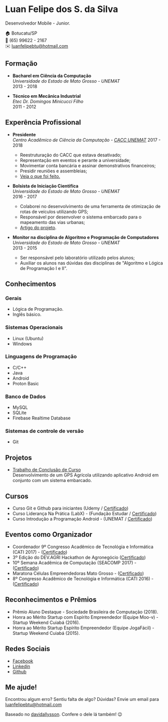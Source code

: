 ﻿# Luan Felipe dos S. da Silva
Desenvolvedor Mobile - Junior.

:house:    Botucatu/SP <br>
:iphone:   (65) 99622 - 2167 <br>
:envelope:  luanfelipebtu@hotmail.com

## Formação

* **Bacharel em Ciência da Computação** <br>
*Universidade do Estado de Mato Grosso - UNEMAT* <br>
2013 - 2018

* **Técnico em Mecânica Industrial** <br>
*Etec Dr. Domingos Minicucci Filho* <br>
2011 - 2012

## Experência Profissional

* **Presidente**<br>
*Centro Acadêmico de Ciência da Computação - [CACC UNEMAT](http://caccunemat.com.br)*
2017 - 2018
  * Reestruturação do CACC que estava desativado;
  * Representação em eventos e perante a universidade;
  * Movimentar conta bancária e assinar demonstrativos financeiros;
  * Presidir reuniões e assembleias;
  * [Veja o que foi feito.](certificados/APRESENTACAO_CACC.pdf)

* **Bolsista de Iniciação Cientifíca**<br>
*Universidade do Estado de Mato Grosso - UNEMAT*<br>
 2016 - 2017 
  * Colaborei no desenvolvimento de uma ferramenta de otimização de rotas de veículos utilizando GPS;
  * Responsável por desenvolver o sistema embarcado para o mapeamento das vias urbanas; 
  * [Artigo do projeto](#).

* **Monitor na disciplina de Algoritmo e Programação de Computadores** <br>
*Universidade do Estado de Mato Grosso - UNEMAT* <br>
2013 -  2015 
  * Ser responsável pelo laboratório utilizado pelos alunos;
  * Auxiliar os alunos nas dúvidas das disciplinas de "Algoritmo e Lógica de Programação I e II".


## Conhecimentos

### Gerais
* Lógica de Programação.
* Inglês básico.

### Sistemas Operacionais
* Linux (Ubuntu)
* Windows


### Linguagens de Programação
* C/C++
* Java
* Android
* Proton Basic

### Banco de Dados
* MySQL
* SQLite
* Firebase Realtime Database

### Sistemas de controle de versão
* Git

## Projetos
* [Trabalho de Conclusão de Curso](certificados/TCC_2_Final.pdf)<br>
Desenvolvimento de um GPS Agrícola utilizando aplicativo Android em conjunto com um sistema embarcado.    

## Cursos
* Curso Git e Github para iniciantes (Udemy / [Certificado](#))
* Curso Liderança Na Prática (LabX) - (Fundação Estudar / [Certificado](certificados/LabX.pdf))
* Curso Introdução a Programação Android - (UNEMAT / [Certificado](certificados/Introducao_Geotecnologia.pdf))


## Eventos como Organizador
* Coordenador 9º Congresso Acadêmico de Tecnológia e Informática (CATI 2017) -  ([Certificado](certificados/Luan_Felipe.pdf))
* 3º Edição do DEV.AGRI Hackathon de Agronegócio ([Certificado](#))
* 10º Semana Acadêmica de Computação (SEACOMP 2017) - ([Certificado](certificados/Luan_Felipe_Seacomp.pdf))
* Maratona Células Empreendedoras Mato Grosso - ([Certificado](certificados/Celulas_Empreendedoras.pdf))
* 8º Congresso Acadêmico de Tecnológia e Informática (CATI 2016) -  ([Certificado](certificados/Luan_Felipe_CATI_2016.pdf))

## Reconhecimentos e Prêmios
* Prêmio Aluno Destaque - Sociedade Brasileira de Computação (2018).<br>
* Honra ao Mérito Startup com Espírito Empreendedor (Equipe Moo-v) - Startup Weekend Cuiabá (2016).<br>
* Honra ao Mérito Startup Espírito Empreendedor (Equipe JogaFácil) - Startup Weekend Cuiabá (2015).<br>

## Redes Sociais
*  [Facebook](https://www.facebook.com/luanfelipebtu)
*  [Linkedin](https://www.linkedin.com/in/luanfssilva)
*  [Github](https://github.com/luanfssilva)

## Me ajude!
Encontrou algum erro? Sentiu falta de algo? Dúvidas? Envie um email para luanfelipebtu@hotmail.com <br>

Baseado no [davidallysson](https://github.com/davidallysson/curriculo). Confere o dele lá também! :wink:
